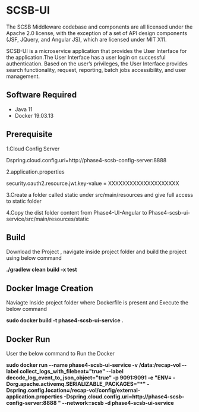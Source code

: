 # SCSB-UI

The SCSB Middleware codebase and components are all licensed under the Apache 2.0 license, with the exception of a set of API design components (JSF, JQuery, and Angular JS), which are licensed under MIT X11.

SCSB-UI is a microservice application that provides the User Interface for the application.The User Interface has a user login on successful authentication. Based on the user’s privileges, the User Interface provides search functionality, request, reporting, batch jobs accessibility, and user management.

## Software Required

  - Java 11
  - Docker 19.03.13
     
## Prerequisite

1.Cloud Config Server

   Dspring.cloud.config.uri=http://phase4-scsb-config-server:8888

2.application.properties
  
  security.oauth2.resource.jwt.key-value = XXXXXXXXXXXXXXXXXXXX
  
3.Create a folder called static under src/main/resources and give full access to static folder

4.Copy the dist folder content from Phase4-UI-Angular to Phase4-scsb-ui-service/src/main/resources/static

## Build

Download the Project , navigate inside project folder and build the project using below command

**./gradlew clean build -x test**

## Docker Image Creation

Naviagte Inside project folder where Dockerfile is present and Execute the below command

**sudo docker build -t phase4-scsb-ui-service .**

## Docker Run

User the below command to Run the Docker

**sudo docker run --name phase4-scsb-ui-service -v /data:/recap-vol   --label collect_logs_with_filebeat="true" --label decode_log_event_to_json_object="true" -p 9091:9091 -e   "ENV= -Dorg.apache.activemq.SERIALIZABLE_PACKAGES="*"  -Dspring.config.location=/recap-vol/config/external-application.properties  -Dspring.cloud.config.uri=http://phase4-scsb-config-server:8888 "  --network=scsb  -d phase4-scsb-ui-service**
